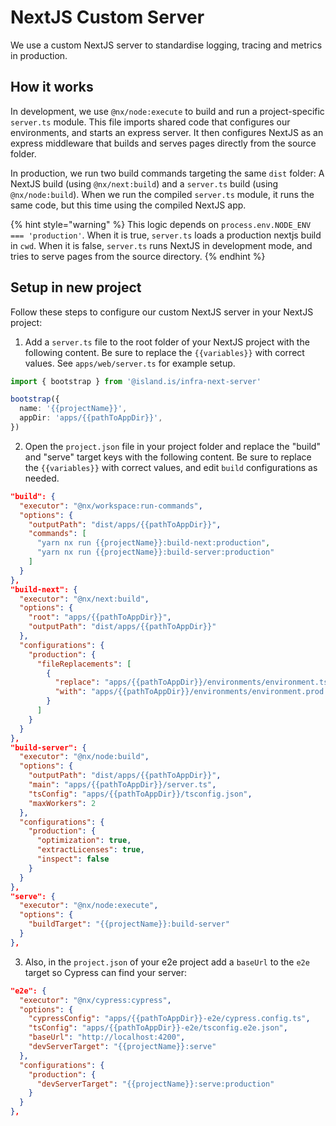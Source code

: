 # NextJS Custom Server

We use a custom NextJS server to standardise logging, tracing and metrics in production.

## How it works

In development, we use `@nx/node:execute` to build and run a project-specific `server.ts` module. This file imports shared code that configures our environments, and starts an express server. It then configures NextJS as an express middleware that builds and serves pages directly from the source folder.

In production, we run two build commands targeting the same `dist` folder: A NextJS build (using `@nx/next:build`) and a `server.ts` build (using `@nx/node:build`). When we run the compiled `server.ts` module, it runs the same code, but this time using the compiled NextJS app.

{% hint style="warning" %}
This logic depends on `process.env.NODE_ENV === 'production'`. When it is true, `server.ts` loads a production nextjs build in `cwd`. When it is false, `server.ts` runs NextJS in development mode, and tries to serve pages from the source directory.
{% endhint %}

## Setup in new project

Follow these steps to configure our custom NextJS server in your NextJS project:

1. Add a `server.ts` file to the root folder of your NextJS project with the following content. Be sure to replace the `{{variables}}` with correct values. See `apps/web/server.ts` for example setup.

```typescript
import { bootstrap } from '@island.is/infra-next-server'

bootstrap({
  name: '{{projectName}}',
  appDir: 'apps/{{pathToAppDir}}',
})
```

2. Open the `project.json` file in your project folder and replace the "build" and "serve" target keys with the following content. Be sure to replace the `{{variables}}` with correct values, and edit `build` configurations as needed.

```json
"build": {
  "executor": "@nx/workspace:run-commands",
  "options": {
    "outputPath": "dist/apps/{{pathToAppDir}}",
    "commands": [
      "yarn nx run {{projectName}}:build-next:production",
      "yarn nx run {{projectName}}:build-server:production"
    ]
  }
},
"build-next": {
  "executor": "@nx/next:build",
  "options": {
    "root": "apps/{{pathToAppDir}}",
    "outputPath": "dist/apps/{{pathToAppDir}}"
  },
  "configurations": {
    "production": {
      "fileReplacements": [
        {
          "replace": "apps/{{pathToAppDir}}/environments/environment.ts",
          "with": "apps/{{pathToAppDir}}/environments/environment.prod.ts"
        }
      ]
    }
  }
},
"build-server": {
  "executor": "@nx/node:build",
  "options": {
    "outputPath": "dist/apps/{{pathToAppDir}}",
    "main": "apps/{{pathToAppDir}}/server.ts",
    "tsConfig": "apps/{{pathToAppDir}}/tsconfig.json",
    "maxWorkers": 2
  },
  "configurations": {
    "production": {
      "optimization": true,
      "extractLicenses": true,
      "inspect": false
    }
  }
},
"serve": {
  "executor": "@nx/node:execute",
  "options": {
    "buildTarget": "{{projectName}}:build-server"
  }
},
```

3. Also, in the `project.json` of your e2e project add a `baseUrl` to the `e2e` target so Cypress can find your server:

```json
"e2e": {
  "executor": "@nx/cypress:cypress",
  "options": {
    "cypressConfig": "apps/{{pathToAppDir}}-e2e/cypress.config.ts",
    "tsConfig": "apps/{{pathToAppDir}}-e2e/tsconfig.e2e.json",
    "baseUrl": "http://localhost:4200",
    "devServerTarget": "{{projectName}}:serve"
  },
  "configurations": {
    "production": {
      "devServerTarget": "{{projectName}}:serve:production"
    }
  }
},
```
